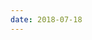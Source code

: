```yaml
---
date: 2018-07-18
---
```

<head>
<title>留言板</title>
<link rel="icon" href="https://avatars1.githubusercontent.com/u/21288752?s=40&amp;v=4" type="image/x-icon">
<script type="text/javascript"> 
  window.onload = function() {  
    var show = document.getElementById("show");  
    setInterval(function() {   
      var time = new Date();   // 程序计时的月从0开始取值后+1   
      var m = time.getMonth() + 1;   
      if(m < 10) m ="0" + m;
      var d = time.getDate();   
      if(d < 10) d ="0" + d;
      var h = time.getHours();   
      if(h < 10) h ="0" + h;
      var min = time.getMinutes();   
      if(min < 10)min ="0" + min;
      var sec = time.getSeconds();   
      if(sec < 10)sec ="0" + sec;
      var t = time.getFullYear() + "-" + m + "-"     
      + d + " " + h + ":"     
      + min + ":" + sec;   
      show.innerHTML = t;  
    }, 1000); 
};
</script>
</head>
<body>
<script>
var idcomments_acct = '4e68ed3635838eee1563143fe75435eb';
var idcomments_post_id;
var idcomments_post_url;
</script>
<span id="IDCommentsPostTitle" style="display:none"></span>
<script type='text/javascript' src='https://www.intensedebate.com/js/genericCommentWrapperV2.js'></script>
<script>
var idcomments_acct = '4e68ed3635838eee1563143fe75435eb';
var idcomments_post_id;
var idcomments_post_url;
</script>
<p align="right" id="show"></p>
</body>